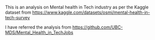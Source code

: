 This is an analysis on Mental health in Tech industry as per the Kaggle dataset from https://www.kaggle.com/datasets/osmi/mental-health-in-tech-survey

I have referred the analysis from https://github.com/UBC-MDS/Mental_Health_in_TechJobs
